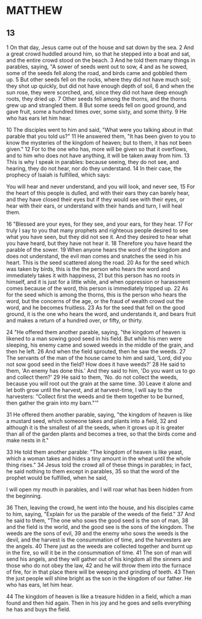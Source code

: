 # MATTHEW

## 13

1 On that day, Jesus came out of the house and sat down by the sea. 2 And a great crowd huddled around him, so that he stepped into a boat and sat, and the entire crowd stood on the beach. 3 And he told them many things in parables, saying, "A sower of seeds went out to sow, 4 and as he sowed, some of the seeds fell along the road, and birds came and gobbled them up. 5 But other seeds fell on the rocks, where they did not have much soil; they shot up quickly, but did not have enough depth of soil, 6 and when the sun rose, they were scorched, and, since they did not have deep enough roots, they dried up. 7 Other seeds fell among the thorns, and the thorns grew up and strangled them. 8 But some seeds fell on good ground, and gave fruit, some a hundred times over, some sixty, and some thirty. 9 He who has ears let him hear.

10 The disciples went to him and said, "What were you talking about in that parable that you told us?" 11 He answered them, "It has been given to you to know the mysteries of the kingdom of heaven; but to them, it has not been given." 12 For to the one who has, more will be given so that it overflows, and to him who does not have anything, it will be taken away from him. 13 This is why I speak in parables: because seeing, they do not see, and hearing, they do not hear, nor do they understand. 14 In their case, the prophecy of Isaiah is fulfilled, which says:

You will hear and never understand,
and you will look, and never see,
15 For the heart of this people is dulled,
and with their ears they can barely hear,
and they have closed their eyes
but if they would see with their eyes,
or hear with their ears,
or understand with their hands and turn,
I will heal them.

16 "Blessed are your eyes, for they see, and your ears, for they hear. 17 For truly I say to you that many prophets and righteous people desired to see what you have seen, but they did not see it. And they desired to hear what you have heard, but they have not hear it. 18 Therefore you have heard the parable of the sower. 19 When anyone hears the word of the kingdom and does not understand, the evil man comes and snatches the seed in his heart. This is the seed scattered along the road. 20 As for the seed which was taken by birds, this is the the person who hears the word and immediately takes it with happiness, 21 but this person has no roots in himself, and it is just for a little while, and when oppression or harassment comes because of the word, this person is immediately tripped up. 22 As for the seed which is among the thorns, this is the person who hears the word, but the concerns of the age, or the fraud of wealth crowd out the word, and he becomes fruitless. 23 As for the seed that fell on the good ground, it is the one who hears the word, and understands it, and bears fruit and makes a return of a hundred over, or fifty, or thirty.

24 "He offered them another parable, saying, "the kingdom of heaven is likened to a man sowing good seed in his field. But while his men were sleeping, his enemy came and sowed weeds in the middle of the grain, and then he left. 26 And when the field sprouted, then he saw the weeds. 27 The servants of the man of the house came to him and said, 'Lord, did you not sow good seed in the field? How does it have weeds?' 28 He said to them, 'An enemy has done this.' And they said to him, 'Do you want us to go and collect them?' 29 He said to them, 'No. do not collect the weeds, because you will root out the grain at the same time. 30 Leave it alone and let both grow until the harvest, and at harvest-time, I will say to the harvesters: "Collect first the weeds and tie them together to be burned, then gather the grain into my barn."'"

31 He offered them another parable, saying, "the kingdom of heaven is like a mustard seed, which someone takes and plants into a field, 32 and although it is the smallest of all the seeds, when it grows up it is greater than all of the garden plants and becomes a tree, so that the birds come and make nests in it."

33 He told them another parable: "The kingdom of heaven is like yeast, which a woman takes and hides a tiny amount in the wheat until the whole thing rises." 34 Jesus told the crowd all of these things in parables; in fact, he said nothing to them except in parables, 35 so that the word of the prophet would be fulfilled, when he said,

I will open my mouth in parables, and I will roar what has been hidden from the beginning.

36 Then, leaving the crowd, he went into the house, and his disciples came to him, saying, "Explain for us the parable of the weeds of the field." 37 And he said to them, "The one who sows the good seed is the son of man, 38 and the field is the world, and the good see is the sons of the kingdom. The weeds are the sons of evil, 39 and the enemy who sows the weeds is the devil, and the harvest is the consummation of time, and the harvesters are the angels. 40 There just as the weeds are collected together and burnt up in the fire, so will it be in the consummation of time. 41 The son of man will send his angels, and they will gather out of his kingdom all the sinners and those who do not obey the law, 42 and he will throw them into the furnace of fire, for in that place there will be weeping and grinding of teeth. 43 Then the just people will shine bright as the son in the kingdom of our father. He who has ears, let him hear.

44 The kingdom of heaven is like a treasure hidden in a field, which a man found and then hid again. Then in his joy and he goes and sells everything he has and buys the field.